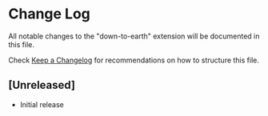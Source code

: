 # Change Log

All notable changes to the "down-to-earth" extension will be documented in this file.

Check [Keep a Changelog](http://keepachangelog.com/) for recommendations on how to structure this file.

## [Unreleased]

- Initial release
